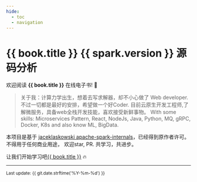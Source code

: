 ```yaml
---
hide:
  - toc
  - navigation
---
```


#  {{ book.title }} {{ spark.version }} 源码分析

欢迎阅读 **{{ book.title }}** 在线电子书! 🤙

> 关于我：计算力学出生，想着去写求解器，却不小心做了 Web developer. 不过一切都是最好的安排，希望做一个好Coder.
目前云原生开发工程师,了解微服务，具备web全栈开发技能，喜欢接受新鲜事物。
With some skills: Microservices Pattern, React, NodeJs, Java, Python, MQ, gRPC, Docker, K8s and also know ML, BigData.

本项目是基于 [jaceklaskowski apache-spark-internals](https://github.com/japila-books/apache-spark-internals)，已经得到原作者许可。
不得用于任何商业用途， 欢迎star, PR. 共学习，共进步。

让我们开始学习吧[{{ book.title }}](overview.md) 🔥

---

<small>Last update: {{ git.date.strftime('%Y-%m-%d') }}</small>
